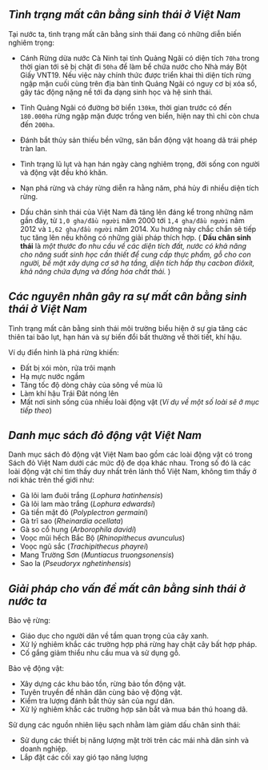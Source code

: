 ## **_Tình trạng mất cân bằng sinh thái ở Việt Nam_**

Tại nước ta, tình trạng mất cân bằng sinh thái đang có những diễn biến nghiêm trọng:

- Cánh Rừng dừa nước Cà Ninh tại tỉnh Quảng Ngãi có diện tích `70ha` trong thời gian tới sẽ bị chặt đi `50ha` để làm bể chứa nước cho Nhà máy Bột Giấy VNT19. Nếu việc này chính thức được triển khai thì diện tích rừng ngập mặn cuối cùng trên địa bàn tỉnh Quảng Ngãi có nguy cơ bị xóa sổ, gây tác động nặng nề tới đa dạng sinh học và hệ sinh thái.

- Tỉnh Quảng Ngãi có đường bờ biển `130km`, thời gian trước có đến `180.000ha` rừng ngập mặn được trồng ven biển, hiện nay thì chỉ còn chưa đến `200ha`.

- Đánh bắt thủy sản thiếu bền vững, săn bắn động vật hoang dã trái phép tràn lan.

- Tình trạng lũ lụt và hạn hán ngày càng nghiêm trọng, đời sống con người và động vật đều khó khăn.

- Nạn phá rừng và cháy rừng diễn ra hằng năm, phá hủy đi nhiều diện tích rừng.

- Dấu chân sinh thái của Việt Nam đã tăng lên đáng kể trong những năm gần đây, từ `1,0 gha/đầu người` năm 2000 tới `1,4 gha/đầu người` năm 2012 và `1,62 gha/đầu người` năm 2014. Xu hướng này chắc chắn sẽ tiếp tục tăng lên nếu không có những giải pháp thích hợp. ( **Dấu chân sinh thái** là *một thước đo nhu cầu về các diện tích đất, nước có khả năng cho năng suất sinh học cần thiết để cung cấp thực phẩm, gỗ cho con người, bề mặt xây dựng cơ sở hạ tầng, diện tích hấp thụ cacbon điôxít, khả năng chứa đựng và đồng hóa chất thải.* )


## **_Các nguyên nhân gây ra sự mất cân bằng sinh thái ở Việt Nam_**

Tình trạng mất cân bằng sinh thái môi trường biểu hiện ở sự gia tăng các thiên tai bão lụt, hạn hán và sự biến đổi bất thường về thời tiết, khí hậu.

Ví dụ điển hình là phá rừng khiến:

- Đất bị xói mòn, rửa trôi mạnh
- Hạ mực nước ngầm
- Tăng tốc độ dòng chảy của sông về mùa lũ
- Làm khí hậu Trái Đât nóng lên
- Mất nơi sinh sống của nhiều loài động vật (*Ví dụ về một số loài sẽ ở mục tiếp theo*)

## **_Danh mục sách đỏ động vật Việt Nam_**

Danh mục sách đỏ động vật Việt Nam bao gồm các loài động vật có trong Sách đỏ Việt Nam dưới các mức độ đe dọa khác nhau. Trong số đó là các loài động vật chỉ tìm thấy duy nhất trên lãnh thổ Việt Nam, không tìm thấy ở nơi khác trên thế giới như:

- Gà lôi lam đuôi trắng (*Lophura hatinhensis*)
- Gà lôi lam mào trắng (*Lophura edwardsi*)
- Gà tiền mặt đỏ (*Polyplectron germaini*)
- Gà trĩ sao (*Rheinardia ocellata*)
- Gà so cổ hung (*Arborophila davidi*)
- Voọc mũi hếch Bắc Bộ (*Rhinopithecus avunculus*)
- Voọc ngũ sắc (*Trachipithecus phayrei*)
- Mang Trường Sơn (*Muntiacus truongsonensis*)
- Sao la (*Pseudoryx nghetinhensis*)

## **_Giải pháp cho vấn đề mất cân bằng sinh thái ở nước ta_**

Bảo vệ rừng:

- Giáo dục cho người dân về tầm quan trọng của cây xanh.
- Xử lý nghiêm khắc các trường hợp phá rừng hay chặt cây bất hợp pháp.
- Cố gắng giảm thiểu nhu cầu mua và sử dụng gỗ.

Bảo vệ động vật:

- Xây dựng các khu bảo tồn, rừng bảo tồn động vật.
- Tuyên truyền để nhân dân cùng bảo vệ động vật.
- Kiểm tra lượng đánh bắt thủy sản của ngư dân.
- Xử lý nghiêm khắc các trường hợp săn bắt và mua bán thú hoang dã.

Sử dụng các nguồn nhiên liệu sạch nhằm làm giảm dấu chân sinh thái:

- Sử dụng các thiết bị năng lượng mặt trời trên các mái nhà dân sinh và doanh nghiệp.
- Lắp đặt các cối xay gió tạo năng lượng


